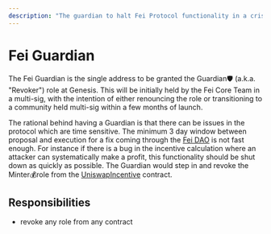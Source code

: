 ```yaml
---
description: "The guardian to halt Fei Protocol functionality in a crisis\U0001F6E1"
---
```


# Fei Guardian

The Fei Guardian is the single address to be granted the Guardian🛡 \(a.k.a. "Revoker"\) role at Genesis. This will be initially held by the Fei Core Team in a multi-sig, with the intention of either renouncing the role or transitioning to a community held multi-sig within a few months of launch.

The rational behind having a Guardian is that there can be issues in the protocol which are time sensitive. The minimum 3 day window between proposal and execution for a fix coming through the [Fei DAO](fei-dao.md) is not fast enough. For instance if there is a bug in the incentive calculation where an attacker can systematically make a profit, this functionality should be shut down as quickly as possible. The Guardian would step in and revoke the Minter💰role from the [UniswapIncentive](../protocol/fei-stablecoin/uniswapincentive.md) contract.

## Responsibilities

* revoke any role from any contract

